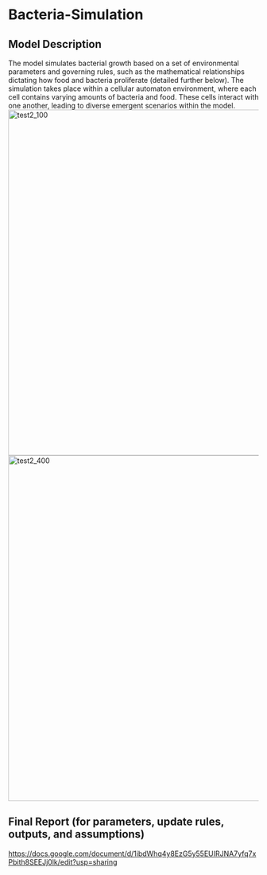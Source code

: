 # Bacteria-Simulation



## Model Description
The model simulates bacterial growth based on a set of environmental parameters and governing rules, such as the mathematical relationships dictating how food and bacteria proliferate (detailed further below). The simulation takes place within a cellular automaton environment, where each cell contains varying amounts of bacteria and food. These cells interact with one another, leading to diverse emergent scenarios within the model.
<img width="1814" height="694" alt="test2_100" src="https://github.com/user-attachments/assets/09ef15ca-e2f9-4461-80cd-62bc1f495f0c" />
<img width="1814" height="694" alt="test2_400" src="https://github.com/user-attachments/assets/fb245c61-34d3-4931-befa-a7f2dd0f1c24" />


## Final Report (for parameters, update rules, outputs, and assumptions)
https://docs.google.com/document/d/1ibdWhq4y8EzG5y55EUIRJNA7yfq7xPbith8SEEJj0lk/edit?usp=sharing

